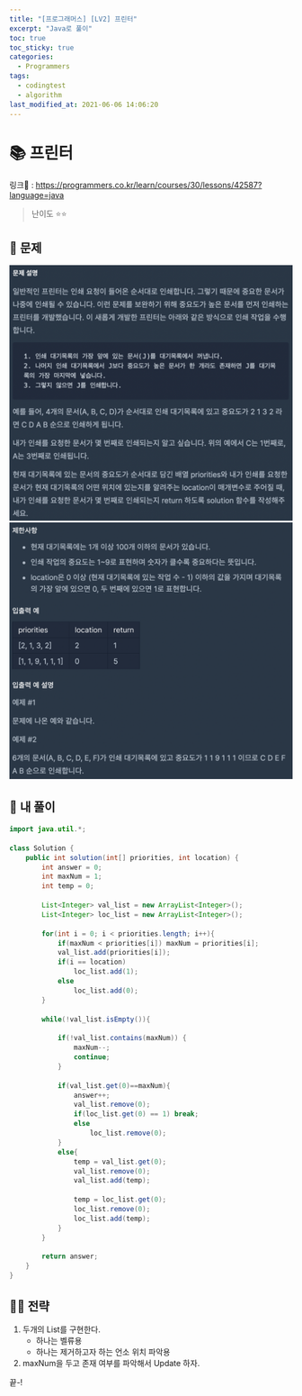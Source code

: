 ```yaml
---
title: "[프로그래머스] [LV2] 프린터"
excerpt: "Java로 풀이"
toc: true
toc_sticky: true
categories:
  - Programmers
tags:
  - codingtest
  - algorithm
last_modified_at: 2021-06-06 14:06:20
---
```


# 📚 프린터
  
링크📎 : <https://programmers.co.kr/learn/courses/30/lessons/42587?language=java>  

>난이도 ⭐️⭐️
  
## 📖 문제  
  
![이미지](/assets/images/Programmers/Lv2/prob10/10-1.png)
![이미지](/assets/images/Programmers/Lv2/prob10/10-2.png)
  
## 📝 내 풀이  
  
```java  
import java.util.*;

class Solution {
    public int solution(int[] priorities, int location) {
        int answer = 0;
        int maxNum = 1;
        int temp = 0;
        
        List<Integer> val_list = new ArrayList<Integer>();
        List<Integer> loc_list = new ArrayList<Integer>();

        for(int i = 0; i < priorities.length; i++){
            if(maxNum < priorities[i]) maxNum = priorities[i];
            val_list.add(priorities[i]);
            if(i == location)
                loc_list.add(1);
            else
                loc_list.add(0);
        }            

        while(!val_list.isEmpty()){
            
            if(!val_list.contains(maxNum)) {
                maxNum--;
                continue;
            }
                
            if(val_list.get(0)==maxNum){
                answer++;
                val_list.remove(0);
                if(loc_list.get(0) == 1) break;
                else
                    loc_list.remove(0);                
            }
            else{
                temp = val_list.get(0);
                val_list.remove(0);
                val_list.add(temp);
                
                temp = loc_list.get(0);
                loc_list.remove(0);
                loc_list.add(temp);
            }
        }
        
        return answer;
    }
}
```  
  
## 👊🏻 전략  
  
1. 두개의 List를 구현한다.
   - 하나는 벨류용
   - 하나는 제거하고자 하는 언소 위치 파악용
2. maxNum을 두고 존재 여부를 파악해서 Update 하자.
  
끝-!
